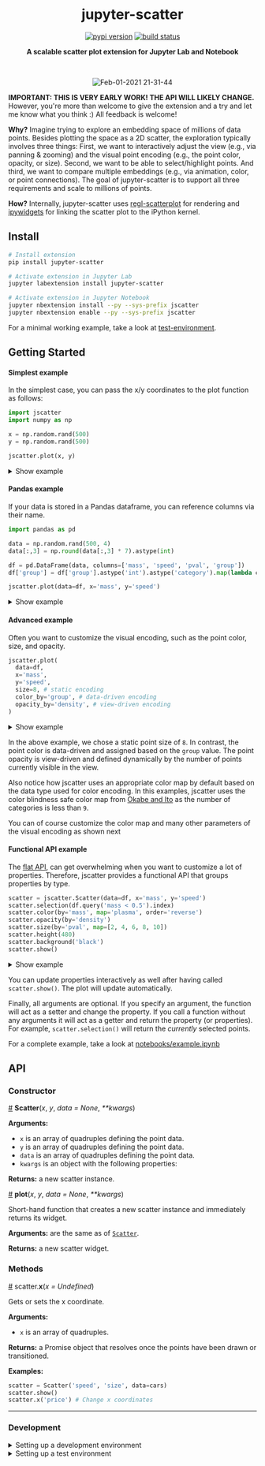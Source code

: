 <h1 align="center">
  jupyter-scatter
</h1>

<div align="center">
  
  [![pypi version](https://img.shields.io/pypi/v/jupyter-scatter.svg?color=1a8cff&style=flat-square)](https://pypi.org/project/jupyter-scatter/)
  [![build status](https://img.shields.io/github/workflow/status/flekschas/jupyter-scatter/Build%20Python%20&%20JavaScript?color=139ce9&style=flat-square)](https://github.com/flekschas/jupyter-scatter/actions?query=workflow%3A%22Build+Python+%26+JavaScript%22)
  
</div>

<div align="center">
  
  **A scalable scatter plot extension for Jupyter Lab and Notebook**
  
</div>

<br/>

<div align="center">
  
  ![Feb-01-2021 21-31-44](https://user-images.githubusercontent.com/932103/106544399-7a717680-64d5-11eb-8d04-288b70807bc0.gif)
  
</div>

**IMPORTANT: THIS IS VERY EARLY WORK! THE API WILL LIKELY CHANGE.** However, you're more than welcome to give the extension and a try and let me know what you think :) All feedback is welcome!

**Why?** Imagine trying to explore an embedding space of millions of data points. Besides plotting the space as a 2D scatter, the exploration typically involves three things: First, we want to interactively adjust the view (e.g., via panning & zooming) and the visual point encoding (e.g., the point color, opacity, or size). Second, we want to be able to select/highlight points. And third, we want to compare multiple embeddings (e.g., via animation, color, or point connections). The goal of jupyter-scatter is to support all three requirements and scale to millions of points.

**How?** Internally, jupyter-scatter uses [regl-scatterplot](https://github.com/flekschas/regl-scatterplot/) for rendering and [ipywidgets](https://github.com/jupyter-widgets/ipywidgets) for linking the scatter plot to the iPython kernel.

## Install

```bash
# Install extension
pip install jupyter-scatter

# Activate extension in Jupyter Lab
jupyter labextension install jupyter-scatter

# Activate extension in Jupyter Notebook
jupyter nbextension install --py --sys-prefix jscatter
jupyter nbextension enable --py --sys-prefix jscatter
```

For a minimal working example, take a look at [test-environment](test-environment).

## Getting Started

#### Simplest example

In the simplest case, you can pass the x/y coordinates to the plot function as follows:

```python
import jscatter
import numpy as np

x = np.random.rand(500)
y = np.random.rand(500)

jscatter.plot(x, y)
```

<details><summary>Show example</summary>
<img width="448" alt="Simplest scatter plotexample" src="https://user-images.githubusercontent.com/932103/116143120-bc5f2280-a6a8-11eb-8614-51def74d692e.png">
</details>

#### Pandas example

If your data is stored in a Pandas dataframe, you can reference columns via their name.

```python
import pandas as pd

data = np.random.rand(500, 4)
data[:,3] = np.round(data[:,3] * 7).astype(int)

df = pd.DataFrame(data, columns=['mass', 'speed', 'pval', 'group'])
df['group'] = df['group'].astype('int').astype('category').map(lambda c: chr(65 + c), na_action=None)

jscatter.plot(data=df, x='mass', y='speed')
```

<details><summary>Show example</summary>
<img width="448" alt="Pandas scatter plot example" src="https://user-images.githubusercontent.com/932103/116143383-1364f780-a6a9-11eb-974c-4facec249974.png">
</details>

#### Advanced example

Often you want to customize the visual encoding, such as the point color, size, and opacity.

```python
jscatter.plot(
  data=df,
  x='mass',
  y='speed',
  size=8, # static encoding
  color_by='group', # data-driven encoding
  opacity_by='density', # view-driven encoding
)
```

<details><summary>Show example</summary>
<img width="448" alt="Advanced scatter plot example" src="https://user-images.githubusercontent.com/932103/116143470-2f689900-a6a9-11eb-861f-fcd8c563fde4.png">
</details>

In the above example, we chose a static point size of `8`. In contrast, the point color is data-driven and assigned based on the `group` value. The point opacity is view-driven and defined dynamically by the number of points currently visible in the view.

Also notice how jscatter uses an appropriate color map by default based on the data type used for color encoding. In this examples, jscatter uses the color blindness safe color map from [Okabe and Ito](https://jfly.uni-koeln.de/color/#pallet) as the number of categories is less than `9`.

You can of course customize the color map and many other parameters of the visual encoding as shown next

#### Functional API example

The [flat API](#advanced-example), can get overwhelming when you want to customize a lot of properties. Therefore, jscatter provides a functional API that groups properties by type.

```python
scatter = jscatter.Scatter(data=df, x='mass', y='speed')
scatter.selection(df.query('mass < 0.5').index)
scatter.color(by='mass', map='plasma', order='reverse')
scatter.opacity(by='density')
scatter.size(by='pval', map=[2, 4, 6, 8, 10])
scatter.height(480)
scatter.background('black')
scatter.show()
```

<details><summary>Show example</summary>
<img width="448" alt="Functional API scatter plot example" src="https://user-images.githubusercontent.com/932103/116143504-398a9780-a6a9-11eb-9533-26f25a5ed788.png">
</details>

You can update properties interactively as well after having called `scatter.show()`. The plot will update automatically.

Finally, all arguments are optional. If you specify an argument, the function will act as a setter and change the property. If you call a function without any arguments it will act as a getter and return the property (or properties). For example, `scatter.selection()` will return the _currently_ selected points.

For a complete example, take a look at [notebooks/example.ipynb](notebooks/example.ipynb)

## API

### Constructor

<a name="Scatter" href="#Scatter">#</a> <b>Scatter</b>(<i>x</i>, <i>y</i>, <i>data = None</i>, <i>\*\*kwargs</i>)

**Arguments:**

- `x` is an array of quadruples defining the point data.
- `y` is an array of quadruples defining the point data.
- `data` is an array of quadruples defining the point data.
- `kwargs` is an object with the following properties:

**Returns:** a new scatter instance.

<a name="plot" href="#plot">#</a> <b>plot</b>(<i>x</i>, <i>y</i>, <i>data = None</i>, <i>\*\*kwargs</i>)

Short-hand function that creates a new scatter instance and immediately returns its widget.

**Arguments:** are the same as of [`Scatter`](#Scatter).

**Returns:** a new scatter widget.

### Methods

<a name="scatter.x" href="#scatter.x">#</a> scatter.<b>x</b>(<i>x = Undefined</i>)

Gets or sets the x coordinate.

**Arguments:**

- `x` is an array of quadruples.

**Returns:** a Promise object that resolves once the points have been drawn or transitioned.

**Examples:**

```python
scatter = Scatter('speed', 'size', data=cars)
scatter.show()
scatter.x('price') # Change x coordinates
```

---

### Development

<details><summary>Setting up a development environment</summary>
<p>

**Requirements:**

- [Conda](https://docs.conda.io/en/latest/) >= 4.8

**Installation:**

```bash
git clone https://github.com/flekschas/jupyter-scatter/ jscatter && cd jscatter
conda env create -f environment.yml && conda activate jscatter
pip install -e .
```

**Enable the Notebook Extension:**

```bash
jupyter nbextension install --py --symlink --sys-prefix jscatter
jupyter nbextension enable --py --sys-prefix jscatter
```

**Enable the Lab Extension:**

```bash
jupyter labextension develop --overwrite jscatter
```

**After Changing Python code:** simply restart the kernel.

**After Changing JavaScript code:** do `cd js && npm run build` and reload the browser tab.

</p>
</details>

<details><summary>Setting up a test environment</summary>
<p>

Go to [test-environment](test-environment) and follow the detailed instructions

</p>
</details>
